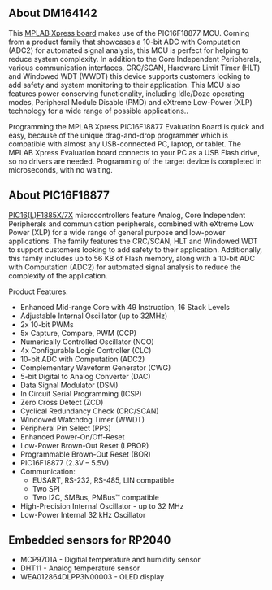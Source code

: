 ## About DM164142
 This [MPLAB Xpress board](https://store.comet.bg/download-file.php?id=16782) makes use of the PIC16F18877 MCU. Coming from a product family that showcases a 10-bit ADC with Computation (ADC2) for automated signal analysis, this MCU is perfect for helping to reduce system complexity. In addition to the Core Independent Peripherals, various communication interfaces, CRC/SCAN, Hardware Limit Timer (HLT) and Windowed WDT (WWDT) this device supports customers looking to add safety and system monitoring to their application. This MCU also features power conserving functionality, including Idle/Doze operating modes, Peripheral Module Disable (PMD) and eXtreme Low-Power (XLP) technology for a wide range of possible applications..

Programming the MPLAB Xpress PIC16F18877 Evaluation Board is quick and easy, because of the unique drag-and-drop programmer which is compatible with almost any USB-connected PC, laptop, or tablet. The MPLAB Xpress Evaluation board connects to your PC as a USB Flash drive, so no drivers are needed. Programming of the target device is completed in microseconds, with no waiting.

## About PIC16F18877
[PIC16(L)F1885X/7X](https://store.comet.bg/download-file.php?id=17403) microcontrollers feature Analog, Core Independent Peripherals and communication peripherals, combined with eXtreme Low Power (XLP) for a wide range of general purpose and low-power applications. The family features the CRC/SCAN, HLT and Windowed WDT to support customers looking to add safety to their application. Additionally, this family includes up to 56 KB of Flash memory, along with a 10-bit ADC with Computation (ADC2) for automated signal analysis to reduce the complexity of the application.

Product Features:
- Enhanced Mid-range Core with 49 Instruction, 16 Stack Levels
- Adjustable Internal Oscillator (up to 32MHz)
- 2x 10-bit PWMs
- 5x Capture, Compare, PWM (CCP)
- Numerically Controlled Oscillator (NCO)
- 4x Configurable Logic Controller (CLC)
- 10-bit ADC with Computation (ADC2)
- Complementary Waveform Generator (CWG)
- 5-bit Digital to Analog Converter (DAC)
- Data Signal Modulator (DSM)
- In Circuit Serial Programming (ICSP)
- Zero Cross Detect (ZCD)
- Cyclical Redundancy Check (CRC/SCAN)
- Windowed Watchdog Timer (WWDT)
- Peripheral Pin Select (PPS)
- Enhanced Power-On/Off-Reset
- Low-Power Brown-Out Reset (LPBOR)
- Programmable Brown-Out Reset (BOR)
- PIC16F18877 (2.3V – 5.5V)
- Communication:
    - EUSART, RS-232, RS-485, LIN compatible
    - Two SPI
    - Two I2C, SMBus, PMBus™ compatible
- High-Precision Internal Oscillator - up to 32 MHz
- Low-Power Internal 32 kHz Oscillator

## Embedded sensors for RP2040
- MCP9701A - Digitial temperature and humidity sensor
- DHT11 - Analog temperature sensor
- WEA012864DLPP3N00003 - OLED display